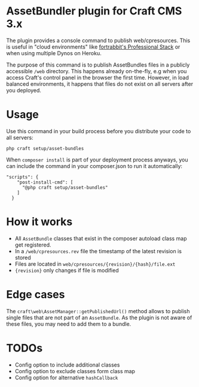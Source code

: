 # AssetBundler plugin for Craft CMS 3.x

The plugin provides a console command to publish web/cpresources. This is useful in "cloud environments" like [fortrabbit's Professional Stack](https://www.fortrabbit.com/pricing-pro) or when using multiple Dynos on Heroku.

The purpose of this command is to publish AssetBundles files in a publicly accessible `/web` directory.
This happens already on-the-fly, e.g when you access Craft's control panel in the browser the first time. 
However, in load balanced environments, it happens that files do not exist on all servers after you deployed.


# Usage

Use this command in your build process before you distribute your code to all servers:
```
php craft setup/asset-bundles
```

When `composer install` is part of your deployment process anyways, you can include the command in your composer.json to run it automatically:
```
"scripts": {    
    "post-install-cmd": [
      "@php craft setup/asset-bundles"
    ]
  }
```

# How it works

* All `AssetBundle` classes that exist in the composer autoload class map get registered.
* In a `/web/cpresources.rev` file the timestamp of the latest revision is stored
* Files are located in `web/cpresources/{revision}/{hash}/file.ext`
* `{revision}` only changes if file is modified 


# Edge cases

The `craft\web\AssetManager::getPublishedUrl()` method allows to publish single files that are not part of an `AssetBundle`.
As the plugin is not aware of these files, you may need to add them to a bundle.


# TODOs

* Config option to include additional classes
* Config option to exclude classes form class map 
* Config option for alternative `hashCallback`


